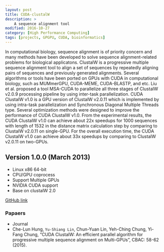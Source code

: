 ```yaml
---
layout: post
title: CUDA-clustalW
description: >
    A sequence alignment tool
modified: 2016-10-27
category: [High Performance Computing]
tags: [projects, GPGPU, CUDA, bioinformatics]
---
```


  In computational biology, sequence alignment is of priority concern and many methods have been developed to solve sequence alignment-related problems for biological applicatons.
ClustalW is a progressive multiple sequence alignment tool to align a set of sequences by repeatedly aligning pairs of sequences and previously generated alignments. Several algorithms or tools 
have been ported on GPUs with CUDA in computational biology, such as MUMmerGPU, CUDA-MEME, CUDA-BLASTP, and etc. Liu et al. proposed a tool MSA-CUDA to parallelize all three stages 
of ClustalW v2.0.9 processing pipeline by using inter-task parallelization. CUDA ClustalW v1.0 is a GPU version of ClustalW v2.0.11 which is implemented by using intra-task parallelization and 
Synchronous Diagonal Multiple Threads type. Several optimization methods were designed to improve the performance of CUDA ClustalW v1.0. From the experimental results, the CUDA ClustalW 
v1.0 can achieve about 22x speedups for 1000 sequences with length of 1532 in the distance matrix calculation step by comparing to ClustalW v2.0.11 on single-GPU. For the overall execution time, 
the CUDA ClustalW v1.0 can achieve about 33x speedups by comparing to ClustalW v2.0.11 on two-GPUs.


## Version 1.0.0 (March 2013) 

* Linux x86 64-bit
* CPU/GPU coprocess
* Support Multiple GPUs
* NVIDIA CUDA support
* Base on clustalW 2.0


[GitHub link](https://github.com/coldfunction/CUDA-clustalW)
		

### Papaers
 * Journal
  * Che-Lun Hung, `Yu-Shiang Lin`, Chun-Yuan Lin, Yeh-Ching Chung, Yi-Fang Chung, “CUDA ClustalW: An efficient parallel algorithm for progressive multiple sequence alignment on Multi-GPUs”, CBAC: 58-62 (2015).


